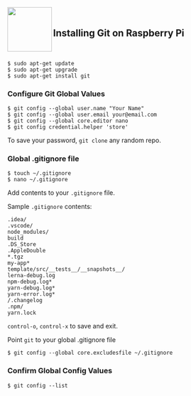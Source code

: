 <a href="https://git-scm.com"><img src="https://git-scm.com/images/logo@2x.png" align="left" width="100px"></a>

<br>

## Installing Git on Raspberry Pi

<br>

```
$ sudo apt-get update
$ sudo apt-get upgrade
$ sudo apt-get install git
```

### Configure Git Global Values

```
$ git config --global user.name "Your Name"
$ git config --global user.email your@email.com
$ git config --global core.editor nano
$ git config credential.helper 'store'
```

To save your password, `git clone` any random repo.

### Global .gitignore file

```
$ touch ~/.gitignore
$ nano ~/.gitignore
```

Add contents to your `.gitignore` file.

Sample `.gitignore` contents:

```
.idea/
.vscode/
node_modules/
build
.DS_Store
.AppleDouble
*.tgz
my-app*
template/src/__tests__/__snapshots__/
lerna-debug.log
npm-debug.log*
yarn-debug.log*
yarn-error.log*
/.changelog
.npm/
yarn.lock
```

`control-o`, `control-x` to save and exit.

Point `git` to your global .gitignore file

```
$ git config --global core.excludesfile ~/.gitignore
```

### Confirm Global Config Values

```
$ git config --list
```
